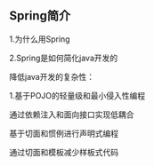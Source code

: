 ## Spring简介

1.为什么用Spring

2.Spring是如何简化java开发的

降低java开发的复杂性：

1.基于POJO的轻量级和最小侵入性编程



通过依赖注入和面向接口实现低耦合

基于切面和惯例进行声明式编程

通过切面和模板减少样板式代码